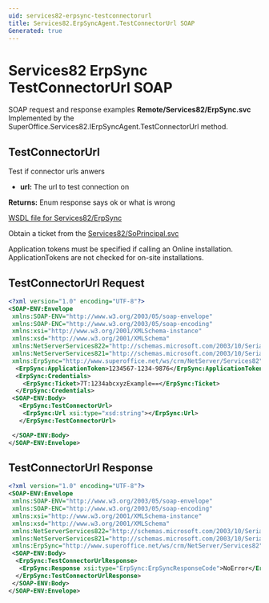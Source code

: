 ```yaml
---
uid: services82-erpsync-testconnectorurl
title: Services82.ErpSyncAgent.TestConnectorUrl SOAP
Generated: true
---
```


# Services82 ErpSync TestConnectorUrl SOAP

SOAP request and response examples **Remote/Services82/ErpSync.svc**
Implemented by the <see cref="M:SuperOffice.Services82.IErpSyncAgent.TestConnectorUrl">SuperOffice.Services82.IErpSyncAgent.TestConnectorUrl</see> method.

## TestConnectorUrl

Test if connector urls anwers

* **url:** The url to test connection on

**Returns:** Enum response says ok or what is wrong


[WSDL file for Services82/ErpSync](../Services82-ErpSync.md)

Obtain a ticket from the [Services82/SoPrincipal.svc](../SoPrincipal/SoPrincipal.md)

Application tokens must be specified if calling an Online installation. ApplicationTokens are not checked for on-site installations.

## TestConnectorUrl Request

```xml
<?xml version="1.0" encoding="UTF-8"?>
<SOAP-ENV:Envelope
 xmlns:SOAP-ENV="http://www.w3.org/2003/05/soap-envelope"
 xmlns:SOAP-ENC="http://www.w3.org/2003/05/soap-encoding"
 xmlns:xsi="http://www.w3.org/2001/XMLSchema-instance"
 xmlns:xsd="http://www.w3.org/2001/XMLSchema"
 xmlns:NetServerServices822="http://schemas.microsoft.com/2003/10/Serialization/Arrays"
 xmlns:NetServerServices821="http://schemas.microsoft.com/2003/10/Serialization/"
 xmlns:ErpSync="http://www.superoffice.net/ws/crm/NetServer/Services82">
  <ErpSync:ApplicationToken>1234567-1234-9876</ErpSync:ApplicationToken>
  <ErpSync:Credentials>
    <ErpSync:Ticket>7T:1234abcxyzExample==</ErpSync:Ticket>
  </ErpSync:Credentials>
 <SOAP-ENV:Body>
   <ErpSync:TestConnectorUrl>
    <ErpSync:Url xsi:type="xsd:string"></ErpSync:Url>
   </ErpSync:TestConnectorUrl>

 </SOAP-ENV:Body>
</SOAP-ENV:Envelope>

```


## TestConnectorUrl Response

```xml
<?xml version="1.0" encoding="UTF-8"?>
<SOAP-ENV:Envelope
 xmlns:SOAP-ENV="http://www.w3.org/2003/05/soap-envelope"
 xmlns:SOAP-ENC="http://www.w3.org/2003/05/soap-encoding"
 xmlns:xsi="http://www.w3.org/2001/XMLSchema-instance"
 xmlns:xsd="http://www.w3.org/2001/XMLSchema"
 xmlns:NetServerServices822="http://schemas.microsoft.com/2003/10/Serialization/Arrays"
 xmlns:NetServerServices821="http://schemas.microsoft.com/2003/10/Serialization/"
 xmlns:ErpSync="http://www.superoffice.net/ws/crm/NetServer/Services82">
 <SOAP-ENV:Body>
  <ErpSync:TestConnectorUrlResponse>
   <ErpSync:Response xsi:type="ErpSync:ErpSyncResponseCode">NoError</ErpSync:Response>
  </ErpSync:TestConnectorUrlResponse>
 </SOAP-ENV:Body>
</SOAP-ENV:Envelope>

```

